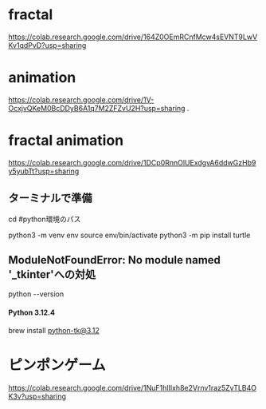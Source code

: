 # fractal
https://colab.research.google.com/drive/164Z0OEmRCnfMcw4sEVNT9LwVKv1qdPvD?usp=sharing

# animation
https://colab.research.google.com/drive/1V-OcxjvQKeM0BcDDyB6A1q7M2ZFZvU2H?usp=sharing
.

# fractal animation
https://colab.research.google.com/drive/1DCp0RnnOlUExdgvA6ddwGzHb9y5yubTt?usp=sharing


## ターミナルで準備
cd #python環境のパス

python3 -m venv env
source env/bin/activate 
python3 -m pip install turtle

## ModuleNotFoundError: No module named '_tkinter'への対処
python --version
#### Python 3.12.4

brew install python-tk@3.12

# ピンポンゲーム
https://colab.research.google.com/drive/1NuF1hlIIxh8e2Vrnv1raz5ZvTLB4OK3v?usp=sharing
